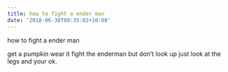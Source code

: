 ```yaml
---
title: how to fight a ender man
date: '2018-06-30T09:35:02+10:00'
---
```

how to fight a ender man 

get a pumpkin wear it fight the enderman but don’t look up just look at the legs and your ok.
